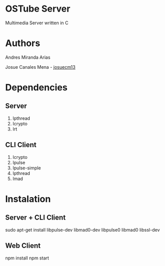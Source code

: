 # OSTube Server
Multimedia Server written in C

# Authors
Andres Miranda Arias

Josue Canales Mena - [josuecm13](https://github.com/josuecm13)

# Dependencies

## Server 

1. lpthread
2. lcrypto
3. lrt

## CLI Client

1. lcrypto
2. lpulse
3. lpulse-simple
4. lpthread
5. lmad

# Instalation

## Server + CLI Client

sudo apt-get install libpulse-dev libmad0-dev libpulse0 libmad0 libssl-dev

## Web Client

npm install
npm start

